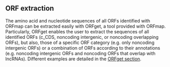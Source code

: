 ## ORF extraction

The amino acid and nucleotide sequences of all ORFs identified 
with ORFmap can be extracted easily with ORFget, a tool provided with
ORFmap. Particularly, ORFget enables the user to extract the 
sequences of all identified ORFs (c_CDS, noncoding intergenic,
or noncoding overlapping ORFs), but also, those of a specific ORF
category (e.g. only noncoding intergenic ORFs) or a combination 
of ORFs according to their annotations (e.g. noncoding intergenic
ORFs and noncoding ORFs that overlap with lncRNAs). Different 
examples are detailed in the [ORFget section](./orfget_run.md).